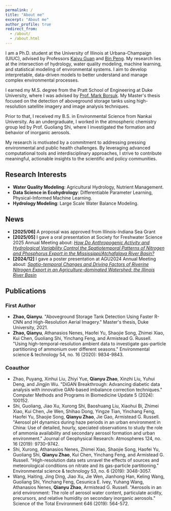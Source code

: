 ```yaml
---
permalink: /
title: "About me"
excerpt: "About me"
author_profile: true
redirect_from: 
  - /about/
  - /about.html
---
```


I am a Ph.D. student at the University of Illinois at Urbana-Champaign (UIUC), advised by Professors [Kaiyu Guan](http://faculty.nres.illinois.edu/~kaiyuguan/) and [Bin Peng](https://pengbinpeluo.github.io/). My research lies at the intersection of hydrology, water quality modeling, machine learning, and statistical modeling of environmental systems. I aim to develop interpretable, data-driven models to better understand and manage complex environmental processes.

I earned my M.S. degree from the Pratt School of Engineering at Duke University, where I was advised by [Prof. Mark Borsuk](https://cee.duke.edu/people/mark-borsuk/). My Master's thesis focused on the detection of aboveground storage tanks using high-resolution satellite imagery and image analysis techniques.

Prior to that, I received my B.S. in Environmental Science from Nankai University. As an undergraduate, I worked in the atmospheric chemistry group led by Prof. Guoliang Shi, where I investigated the formation and behavior of inorganic aerosols. 

My research is motivated by a commitment to addressing pressing environmental and public health challenges. By leveraging advanced computational tools and interdisciplinary approaches, I strive to contribute meaningful, actionable insights to the scientific and policy communities. 

## Research Interests

<ul>
  <li><strong>Water Quality Modeling</strong>: Agricultural Hydrology, Nutrient Management.</li>
  <li><strong>Data Science in Ecohydrology</strong>: Differentiable Parameter Learning, Physical-Informed Machine Learning.</li>
  <li><strong>Hydrology Modeling</strong>: Large Scale Water Balance Modeling.</li>
</ul>

## News

<ul>
  <li><strong>[2025/06]</strong> A proposal was approved from Illinois-Indiana Sea Grant </li>
  <li><strong>[2025/05]</strong> I gave a oral presentation at Society for Freshwater Science 2025 Annual Meeting about: <em><a href="https://sfs-2025.p.asnevents.com.au/days/2025-05-22/abstract/117764">How Do Anthropogenic Activity and Hydrological Variability Control the Spatiotemporal Patterns of Nitrogen and Phosphorus Export in the Mississippi/Atchafalaya River Basin?</a></em> </li>
  <li><strong>[2024/12]</strong> I gave a poster presentation at AGU2024 Annual Meeting about: <em><a href="https://agu.confex.com/agu/agu24/meetingapp.cgi/Paper/1759854">Spatio-temporal Changes and Driving Factors of Riverine Nitrogen Export in an Agriculture-dominated Watershed: the Illinois River Basin</a></em> </li>
</ul>

## Publications
### First Author
<ul>
  <li><strong>Zhao, Qianyu</strong>. "Aboveground Storage Tank Detection Using Faster R-CNN and High-Resolution Aerial Imagery." Master's thesis, Duke University, 2021.</li>
  <li><strong>Zhao, Qianyu</strong>, Athanasios Nenes, Haofei Yu, Shaojie Song, Zhimei Xiao, Kui Chen, Guoliang Shi, Yinchang Feng, and Armistead G. Russell. "Using high-temporal-resolution ambient data to investigate gas-particle partitioning of ammonium over different seasons." Environmental science & technology 54, no. 16 (2020): 9834-9843.</li>
</ul>

### Coauthor
<ul>
  <li>Zhao, Puyang, Xinhui Liu, Zhiyi Yue, <strong>Qianyu Zhao</strong>, Xinzhi Liu, Yuhui Deng, and Jingjin Wu. "DiGAN Breakthrough: Advancing diabetic data analysis with innovative GAN-based imbalance correction techniques." Computer Methods and Programs in Biomedicine Update 5 (2024): 100152.</li>
  <li>Shi, Guoliang, Jiao Xu, Xurong Shi, Baoshuang Liu, Xiaohui Bi, Zhimei Xiao, Kui Chen, Jie Wen, Shihao Dong, Yingze Tian, Yinchang Feng, Haofei Yu, Shaojie Song, <strong>Qianyu Zhao</strong>, Jie Gao, Armistead G. Russell. "Aerosol pH dynamics during haze periods in an urban environment in China: Use of detailed, hourly, speciated observations to study the role of ammonia availability and secondary aerosol formation and urban environment." Journal of Geophysical Research: Atmospheres 124, no. 16 (2019): 9730-9742.</li>
  <li>Shi, Xurong, Athanasios Nenes, Zhimei Xiao, Shaojie Song, Haofei Yu, Guoliang Shi, <strong>Qianyu Zhao</strong>, Kui Chen, Yinchang Feng, and Armistead G. Russell. "High-resolution data sets unravel the effects of sources and meteorological conditions on nitrate and its gas-particle partitioning." Environmental science & technology 53, no. 6 (2019): 3048-3057.</li>
  <li>Wang, Haiting, Jing Ding, Jiao Xu, Jie Wen, Jianhong Han, Keling Wang, Guoliang Shi, Yinchang Feng, Cesunica E. Ivey, Yuhang Wang, Athanasios Nenes, <strong>Qianyu Zhao</strong>, Armistead G. Russell. "Aerosols in an arid environment: The role of aerosol water content, particulate acidity, precursors, and relative humidity on secondary inorganic aerosols." Science of the Total Environment 646 (2019): 564-572.</li>
</ul>

<script type='text/javascript' id='clustrmaps' src='//cdn.clustrmaps.com/map_v2.js?cl=ffffff&w=200&t=n&d=RjW0GkMBQkg9kO1GoIg4QcRy4ohJUskpuL6ePY2OalM&co=2d78ad&cmo=3acc3a&cmn=ff5353&ct=ffffff'></script>
